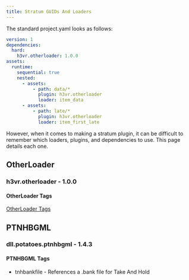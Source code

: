 ```yaml
---
title: Stratum GUIDs And Loaders
---
```


The standard project.yaml looks as follows:

```yaml
version: 1
dependencies:
  hard:
    h3vr.otherloader: 1.0.0
assets:
  runtime:
    sequential: true
    nested:
      - assets:
          - path: data/*
            plugin: h3vr.otherloader
            loader: item_data
      - assets:
          - path: late/*
            plugin: h3vr.otherloader
            loader: item_first_late
```

However, when it comes to making a stratum plugin, it can be difficult to remember which loaders, plugins, and
dependencies to use. This page details each one.

## OtherLoader

### h3vr.otherloader - 1.0.0

#### OtherLoader Tags

[OtherLoader Tags](https://github.com/devyndamonster/OtherLoader/wiki/Loader-Tags)

## PTNHBGML

### dll.potatoes.ptnhbgml - 1.4.3

#### PTNHBGML Tags

- tnhbankfile - References a .bank file for Take And Hold

